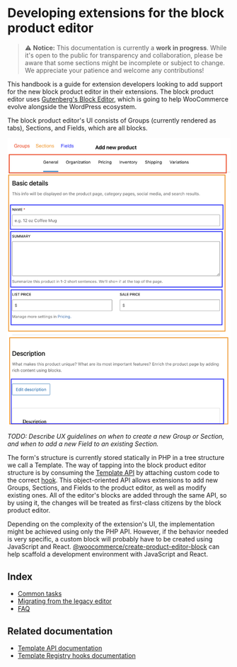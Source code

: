 # Developing extensions for the block product editor

> ⚠️ **Notice:** This documentation is currently a **work in progress**. While it's open to the public for transparency and collaboration, please be aware that some sections might be incomplete or subject to change. We appreciate your patience and welcome any contributions!

This handbook is a guide for extension developers looking to add support for the new block product editor in their extensions. The block product editor uses [Gutenberg's Block Editor](https://github.com/WordPress/gutenberg/tree/trunk/packages/block-editor), which is going to help WooCommerce evolve alongside the WordPress ecosystem.

The block product editor's UI consists of Groups (currently rendered as tabs), Sections, and Fields, which are all blocks.

![Product editor structure](_media/block-product-editor-structure.png)

_TODO: Describe UX guidelines on when to create a new Group or Section, and when to add a new Field to an existing Section._

[comment]: # (This actually is the most platform independent comment)

The form's structure is currently stored statically in PHP in a tree structure we call a Template. The way of tapping into the block product editor structure is by consuming the [Template API](../../plugins/woocommerce/src/Internal/Admin/BlockTemplates/README.md) by attaching custom code to the correct [hook](../../plugins/woocommerce/src/Internal/Admin/BlockTemplateRegistry/README.md). This object-oriented API allows extensions to add new Groups, Sections, and Fields to the product editor, as well as modify existing ones. All of the editor's blocks are added through the same API, so by using it, the changes will be treated as first-class citizens by the block product editor.

Depending on the complexity of the extension's UI, the implementation might be achieved using only the PHP API. However, if the behavior needed is very specific, a custom block will probably have to be created using JavaScript and React. [@woocommerce/create-product-editor-block](../../packages/js/create-product-editor-block/README.md) can help scaffold a development environment with JavaScript and React.


## Index

- [Common tasks](common-tasks.md)
- [Migrating from the legacy editor](migrating-from-the-legacy-editor.md)
- [FAQ](faq.md)

## Related documentation

[comment]: # (Link to specific parts of the documentation that exist in different parts of the repo)

- [Template API documentation](../../plugins/woocommerce/src/Internal/Admin/BlockTemplates/README.md)
- [Template Registry hooks documentation](../../plugins/woocommerce/src/Internal/Admin/BlockTemplateRegistry/README.md)
